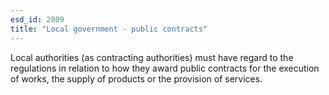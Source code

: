 ```yaml
---
esd_id: 2809
title: "Local government - public contracts"
---
```


Local authorities (as contracting authorities) must have regard to the regulations in relation to how they award public contracts for the execution of works, the supply of products or the provision of services.

